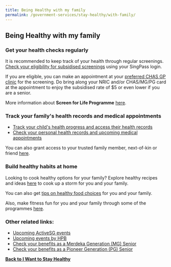 ```yaml
---
title: Being Healthy with my family
permalink: /government-services/stay-healthy/with-family/
---
```


## Being Healthy with my family


### Get your health checks regularly

It is recommended to keep track of your health through regular screenings. <a href="https://eservices.healthhub.sg/PersonalHealth/ScreeningEligibility" target="_blank">Check your eligibility for subsidised screenings</a> using your SingPass login.

If you are eligible, you can make an appointment at your <a href="https://www.chas.sg/clinic_locator.aspx?id=90" target="_blank">preferred CHAS GP clinic</a> for the screening. Do bring along your NRIC and/or CHAS/MG/PG card at the appointment to enjoy the subsidised rate of $5 or even lower if you are a senior.

More information about **Screen for Life Programme** <a href="https://www.healthhub.sg/programmes/61/Screen_for_Life#faqs" target="_blank">here</a>.


### Track your family's health records and medical appointments

- <a href="https://eservices.healthhub.sg/childhealth" target="_blank">Track your child's health progress and access their health records</a>
- <a href="https://www.healthhub.sg/myhealth" target="_blank">Check your personal health records and upcoming medical appointments</a>

You can also grant access to your trusted family member, next-of-kin or friend <a href="https://www.healthhub.sg/myhealth#FamilyFriends" target="_blank">here</a>.


### Build healthy habits at home

Looking to cook healthy options for your family? Explore healthy recipes and ideas <a href="https://www.healthhub.sg/programmes/54/recipes" target="_blank">here</a> to cook up a storm for you and your family. 

You can also get <a href="https://www.healthhub.sg/live-healthy?category=Food-Nutrition" target="_blank">tips on healthy food choices</a> for you and your family. 


Also, make fitness fun for you and your family through some of the programmes <a href="https://www.healthhub.sg/programmes/170/StayWell#resources" target="_blank">here</a>.


### Other related links:

- <a href="https://www.myactivesg.com/Whats-On" target="_blank">Upcoming ActiveSG events</a>
- <a href="https://www.healthhub.sg/events" target="_blank">Upcoming events by HPB</a>
- <a href="https://www.merdekageneration.sg/en/benefits" target="_blank">Check your benefits as a Merdeka Generation (MG) Senior</a>
- <a href="https://www.pioneers.sg/en-sg/Materials/PG%20Subsidy%20Table%20for%20outpatient%20care.pdf" target="_blank">Check your benefits as a Pioneer Generation (PG) Senior</a>



**[Back to I Want to Stay Healthy](/government-services/stay-healthy/)**
